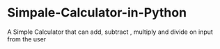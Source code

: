 # Simpale-Calculator-in-Python
A Simple Calculator that can add, subtract , multiply and divide on input from the user
